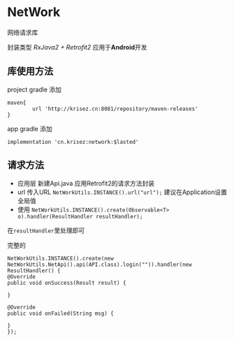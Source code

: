 # NetWork
网络请求库

封装类型  *RxJava2 + Retrofit2*  应用于**Android**开发

## 库使用方法

project  gradle 添加 

    maven{
            url 'http://krisez.cn:8081/repository/maven-releases'
    }
    
app gradle 添加

`implementation 'cn.krisez:network:$lasted'`


## 请求方法
- 应用层
新建Api.java  应用Retrofit2的请求方法封装 
- url
传入URL `NetWorkUtils.INSTANCE().url("url");` 建议在Application设置全局值
- 使用
`NetWorkUtils.INSTANCE().create(Observable<T> o).handler(ResultHandler resultHandler);`

在`resultHandler`里处理即可

完整的
    
    NetWorkUtils.INSTANCE().create(new NetWorkUtils.NetApi().api(API.class).login("")).handler(new ResultHandler() {
    @Override
    public void onSuccess(Result result) {
    
    }
    
    @Override
    public void onFailed(String msg) {
    
    }
    });
